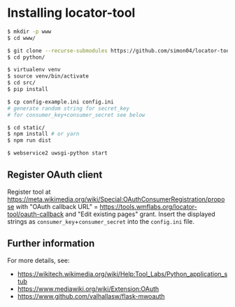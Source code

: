 Installing locator-tool
=======================

```sh
$ mkdir -p www
$ cd www/

$ git clone --recurse-submodules https://github.com/simon04/locator-tool.git python
$ cd python/

$ virtualenv venv
$ source venv/bin/activate
$ cd src/
$ pip install

$ cp config-example.ini config.ini
# generate random string for secret_key
# for consumer_key+consumer_secret see below

$ cd static/
$ npm install # or yarn
$ npm run dist

$ webservice2 uwsgi-python start
```

## Register OAuth client

Register tool at https://meta.wikimedia.org/wiki/Special:OAuthConsumerRegistration/propose with "OAuth callback URL" = https://tools.wmflabs.org/locator-tool/oauth-callback and "Edit existing pages" grant. Insert the displayed strings as `consumer_key`+`consumer_secret` into the `config.ini` file.

## Further information

For more details, see:

* https://wikitech.wikimedia.org/wiki/Help:Tool_Labs/Python_application_stub
* https://www.mediawiki.org/wiki/Extension:OAuth
* https://www.github.com/valhallasw/flask-mwoauth
